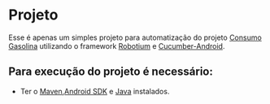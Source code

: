 Projeto
========= 
Esse é apenas um simples projeto para automatização do projeto [Consumo Gasolina] utilizando o framework [Robotium] e [Cucumber-Android].

Para execução do projeto é necessário:
----
 * Ter o [Maven],[Android SDK] e [Java] instalados.

[Robotium]:https://code.google.com/p/robotium/
[Cucumber-Android]:https://github.com/cucumber/cucumber-jvm/tree/master/android
[Java]:http://www.oracle.com/technetwork/java/javase/downloads/jdk7-downloads-1880260.html?ssSourceSiteId=otnpt
[Maven]:http://maven.apache.org
[Android SDK]: https://developer.android.com/sdk/index.html?hl=i
[Consumo Gasolina]: https://github.com/chiavegatto/ConsumoGasolina